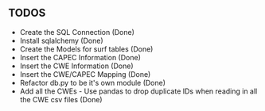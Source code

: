 ## TODOS
- Create the SQL Connection (Done)
- Install sqlalchemy (Done)
- Create the Models for surf tables (Done) 
- Insert the CAPEC Information (Done)
- Insert the CWE Information (Done)
- Insert the CWE/CAPEC Mapping (Done)
- Refactor db.py to be it's own module (Done)
- Add all the CWEs - Use pandas to drop duplicate IDs when reading in all the CWE csv files (Done)
